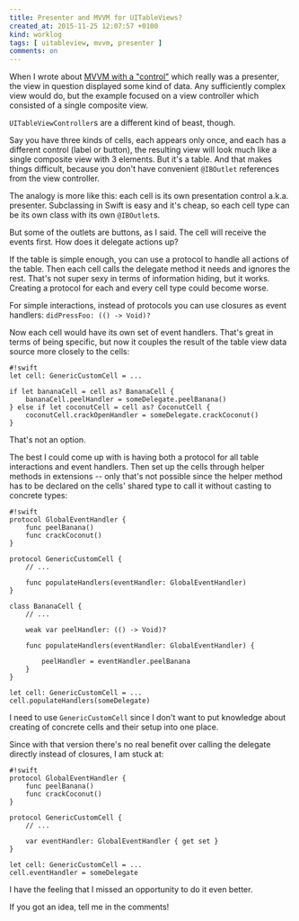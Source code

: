 ```yaml
---
title: Presenter and MVVM for UITableViews?
created_at: 2015-11-25 12:07:57 +0100
kind: worklog
tags: [ uitableview, mvvm, presenter ]
comments: on
---
```


When I wrote about [MVVM with a "control"](/posts/2015/10/view-model-control/) which really was a presenter, the view in question displayed some kind of data. Any sufficiently complex view would do, but the example focused on a view controller which consisted of a single composite view.

`UITableViewController`s are a different kind of beast, though.

Say you have three kinds of cells, each appears only once, and each has a different control (label or button), the resulting view will look much like a single composite view with 3 elements. But it's a table. And that makes things difficult, because you don't have convenient `@IBOutlet` references from the view controller.

The analogy is more like this: each cell is its own presentation control a.k.a. presenter. Subclassing in Swift is easy and it's cheap, so each cell type can be its own class with its own `@IBOutlet`s. 

But some of the outlets are buttons, as I said. The cell will receive the events first. How does it delegate actions up?

If the table is simple enough, you can use a protocol to handle all actions of the table. Then each cell calls the delegate method it needs and ignores the rest. That's not super sexy in terms of information hiding, but it works. Creating a protocol for each and every cell type could become worse.

For simple interactions, instead of protocols you can use closures as event handlers: `didPressFoo: (() -> Void)?`

Now each cell would have its own set of event handlers. That's great in terms of being specific, but now it couples the result of the table view data source more closely to the cells:

    #!swift
    let cell: GenericCustomCell = ...
    
    if let bananaCell = cell as? BananaCell {
        bananaCell.peelHandler = someDelegate.peelBanana()
    } else if let coconutCell = cell as? CoconutCell {
        coconutCell.crackOpenHandler = someDelegate.crackCoconut()
    }

That's not an option.

The best I could come up with is having both a protocol for all table interactions and event handlers. Then set up the cells through helper methods in extensions -- only that's not possible since the helper method has to be declared on the cells' shared type to call it without casting to concrete types:

    #!swift
    protocol GlobalEventHandler {
        func peelBanana()
        func crackCoconut()
    }
    
    protocol GenericCustomCell {
        // ...
        
        func populateHandlers(eventHandler: GlobalEventHandler)
    }
    
    class BananaCell {
        // ...
        
        weak var peelHandler: (() -> Void)?
        
        func populateHandlers(eventHandler: GlobalEventHandler) {
        
            peelHandler = eventHandler.peelBanana
        }
    }
    
    let cell: GenericCustomCell = ...
    cell.populateHandlers(someDelegate)

I need to use `GenericCustomCell` since I don't want to put knowledge about creating of concrete cells and their setup into one place.

Since with that version there's no real benefit over calling the delegate directly instead of closures, I am stuck at:

    #!swift
    protocol GlobalEventHandler {
        func peelBanana()
        func crackCoconut()
    }
    
    protocol GenericCustomCell {
        // ...
        
        var eventHandler: GlobalEventHandler { get set }
    }
        
    let cell: GenericCustomCell = ...
    cell.eventHandler = someDelegate

I have the feeling that I missed an opportunity to do it even better. 

If you got an idea, tell me in the comments!
